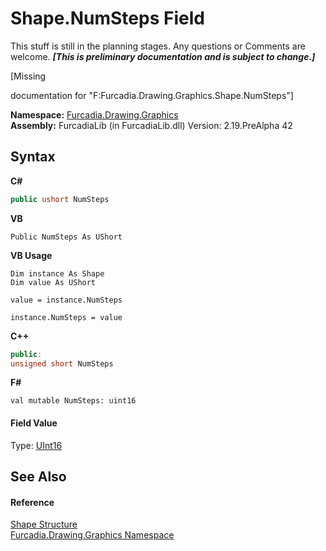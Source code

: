# Shape.NumSteps Field
This stuff is still in the planning stages. Any questions or Comments are welcome. _**\[This is preliminary documentation and is subject to change.\]**_

\[Missing <summary> documentation for "F:Furcadia.Drawing.Graphics.Shape.NumSteps"\]

**Namespace:**&nbsp;<a href="N_Furcadia_Drawing_Graphics">Furcadia.Drawing.Graphics</a><br />**Assembly:**&nbsp;FurcadiaLib (in FurcadiaLib.dll) Version: 2.19.PreAlpha 42

## Syntax

**C#**<br />
``` C#
public ushort NumSteps
```

**VB**<br />
``` VB
Public NumSteps As UShort
```

**VB Usage**<br />
``` VB Usage
Dim instance As Shape
Dim value As UShort

value = instance.NumSteps

instance.NumSteps = value
```

**C++**<br />
``` C++
public:
unsigned short NumSteps
```

**F#**<br />
``` F#
val mutable NumSteps: uint16
```


#### Field Value
Type: <a href="http://msdn2.microsoft.com/en-us/library/s6eyk10z" target="_blank">UInt16</a>

## See Also


#### Reference
<a href="T_Furcadia_Drawing_Graphics_Shape">Shape Structure</a><br /><a href="N_Furcadia_Drawing_Graphics">Furcadia.Drawing.Graphics Namespace</a><br />